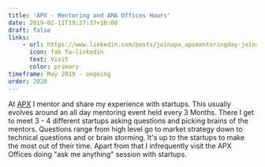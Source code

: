 ```yaml
---
title: 'APX - Mentoring and AMA Offices Hours'
date: 2019-02-11T19:27:37+10:00
draft: false
links:
    - url: https://www.linkedin.com/posts/joinapx_apxmentoringday-joinapx-berlin-activity-6636561772604076032-OJka
      icon: fab fa-linkedin
      text: Visit
      color: primary
timeframe: May 2019 - ongoing
order: 2020
---
```


At [APX](https://apx.ac/) I mentor and share my experience with startups. This usually evolves around an all day mentoring event held every 3 Months. There I get to meet 3 - 4 different startups asking questions and picking brains of the mentors. Questions range from high level go to market strategy down to technical questions and or brain storming. It's up to the startups to make the most out of their time. Apart from that I infrequently visit the APX Offices doing "ask me anything" session with startups.
